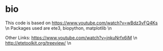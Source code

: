 # bio 



This code is based on https://www.youtube.com/watch?v=wBdz3vFQ4Ks \n 
Packages used are ete3, biopython, matplotlib \n 

Other Links: 
https://www.youtube.com/watch?v=jnkuNrfx6iM \n
http://etetoolkit.org/treeview/ \n

